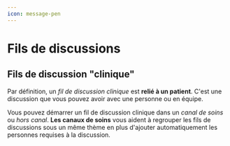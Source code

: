 ```yaml
---
icon: message-pen
---
```


# Fils de discussions

## Fils de discussion "clinique"

Par définition, un *fil de discussion clinique* est **relié à un patient**. C'est une discussion que vous pouvez avoir avec une personne ou en équipe.

Vous pouvez démarrer un fil de discussion clinique dans un *canal de soins* ou *hors canal*. **Les canaux de soins** vous aident à regrouper les fils de discussions sous un même thème en plus d'ajouter automatiquement les personnes requises à la discussion.

